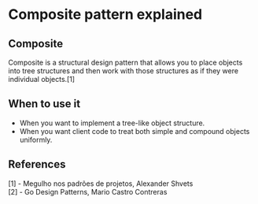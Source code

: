 # Composite pattern explained

## Composite
Composite is a structural design pattern that allows you to place objects into tree structures and then work with those structures as if they were individual objects.[1]

## When to use it
* When you want to implement a tree-like object structure.
* When you want client code to treat both simple and compound objects uniformly.

## References
[1] - Megulho nos padrões de projetos, Alexander Shvets  
[2] - Go Design Patterns, Mario Castro Contreras